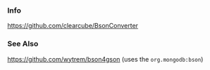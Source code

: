 ### Info

https://github.com/clearcube/BsonConverter

### See Also
https://github.com/wytrem/bson4gson (uses the `org.mongodb:bson`)
